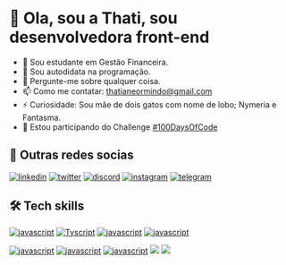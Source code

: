  
 # 👋 Ola, sou a Thati, sou desenvolvedora front-end 
 
 - 💸 Sou estudante em Gestão Financeira.
 - 🔭 Sou autodidata na programação.
 - 💬 Pergunte-me sobre qualquer coisa.
 - 📫 Como me contatar: thatianeormindo@gmail.com
 - ⚡ Curiosidade: Sou mãe de dois gatos com nome de lobo; Nymeria e Fantasma. 
 - 🚀 Estou participando do Challenge [#100DaysOfCode](https://github.com/thatianeormindo/100-days-of-code)
 
## 💬 Outras redes socias
[![linkedin](https://img.shields.io/badge/LinkedIn-0077B5?style=for-the-badge&logo=linkedin&logoColor=white)]()
[![twitter](https://img.shields.io/badge/Twitter-1DA1F2?style=for-the-badge&logo=twitter&logoColor=white)]()
[![discord](https://img.shields.io/badge/Discord-7289DA?style=for-the-badge&logo=discord&logoColor=white)](21993571811)
[![instagram](https://img.shields.io/badge/Instagram-E4405F?style=for-the-badge&logo=instagram&logoColor=white)]()
[![telegram](https://img.shields.io/badge/Telegram-2CA5E0?style=for-the-badge&logo=telegram&logoColor=white)]()
 
 
## 🛠️ Tech skills
[![javascript](https://img.shields.io/badge/JavaScript-F7DF1E?style=for-the-badge&logo=javascript&logoColor=black)]()
[![Tyscript](https://img.shields.io/badge/TypeScript-007ACC?style=for-the-badge&logo=typescript&logoColor=white)]()
[![javascript](https://img.shields.io/badge/React-20232A?style=for-the-badge&logo=react&logoColor=61DAFB)]()
[![javascript](https://img.shields.io/badge/Node.js-43853D?style=for-the-badge&logo=node.js&logoColor=white)]()

[![javascript](https://img.shields.io/badge/HTML5-E34F26?style=for-the-badge&logo=html5&logoColor=white)]()
[![javascript](https://img.shields.io/badge/CSS3-1572B6?style=for-the-badge&logo=css3&logoColor=white)]()
[![javascript](https://img.shields.io/badge/Sass-CC6699?style=for-the-badge&logo=sass&logoColor=white)]()
[![](https://img.shields.io/badge/Bootstrap-563D7C?style=for-the-badge&logo=bootstrap&logoColor=white)]()
[![](https://img.shields.io/badge/jQuery-0769AD?style=for-the-badge&logo=jquery&logoColor=white)]()

